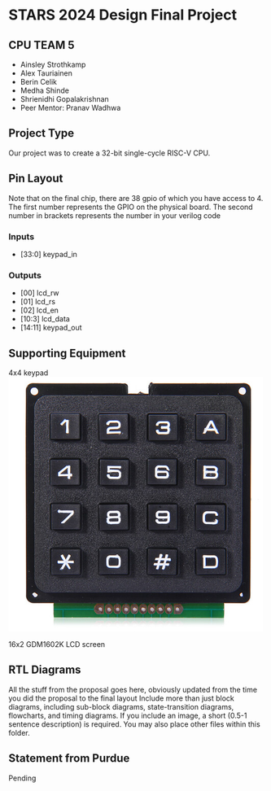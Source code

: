 # STARS 2024 Design Final Project

## CPU TEAM 5
* Ainsley Strothkamp
* Alex Tauriainen
* Berin Celik
* Medha Shinde
* Shrienidhi Gopalakrishnan
* Peer Mentor: Pranav Wadhwa

## Project Type
Our project was to create a 32-bit single-cycle RISC-V CPU.

## Pin Layout
Note that on the final chip, there are 38 gpio of which you have access to 4.
The first number represents the GPIO on the physical board. The second number
in brackets represents the number in your verilog code

### Inputs
* [33:0] keypad_in

### Outputs
* [00] lcd_rw
* [01] lcd_rs
* [02] lcd_en
* [10:3] lcd_data
* [14:11] keypad_out


## Supporting Equipment
4x4 keypad
![keypad](io_components\keypad.jpeg)

16x2 GDM1602K LCD screen

## RTL Diagrams
All the stuff from the proposal goes here, obviously updated from the time you did the proposal to the final layout
Include more than just block diagrams, including sub-block diagrams, state-transition diagrams, flowcharts, and timing diagrams.  If you include an image, a short (0.5-1 sentence description) is required.
You may also place other files within this folder.

## Statement from Purdue
Pending

